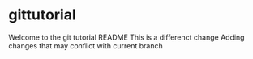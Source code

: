 # gittutorial
Welcome to the git tutorial README
This is a differenct change
Adding changes that may conflict with current branch

